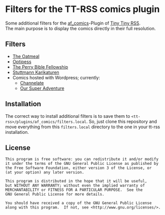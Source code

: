 # Filters for the TT-RSS comics plugin

Some additional filters for the [af_comics](https://git.tt-rss.org/fox/tt-rss/src/master/plugins/af_comics)-Plugin of [Tiny Tiny RSS](https://tt-rss.org/).  
The main purpose is to display the comics directly in their full resolution.


## Filters

* [The Oatmeal](https://theoatmeal.com/comics/)
* [Optipess](http://www.optipess.com/)
* [The Perry Bible Fellowship](https://pbfcomics.com/comics/)
* [Stuttmann Karikaturen](https://www.stuttmann-karikaturen.de/)
* Comics hosted with Wordpress; currently:
   * [Channelate](http://www.channelate.com/)
   * [Our Super Adventure](https://www.oursuperadventure.com/)

## Installation

The correct way to install additional filters is to save them to `<tt-rss>/plugins/af_comics/filters.local`.
So, just clone this repository and move everything from this `filters.local` directory to the one in your tt-rss installation.


## License

    This program is free software: you can redistribute it and/or modify
    it under the terms of the GNU General Public License as published by
    the Free Software Foundation, either version 3 of the License, or
    (at your option) any later version.

    This program is distributed in the hope that it will be useful,
    but WITHOUT ANY WARRANTY; without even the implied warranty of
    MERCHANTABILITY or FITNESS FOR A PARTICULAR PURPOSE.  See the
    GNU General Public License for more details.

    You should have received a copy of the GNU General Public License
    along with this program.  If not, see <http://www.gnu.org/licenses/>.
